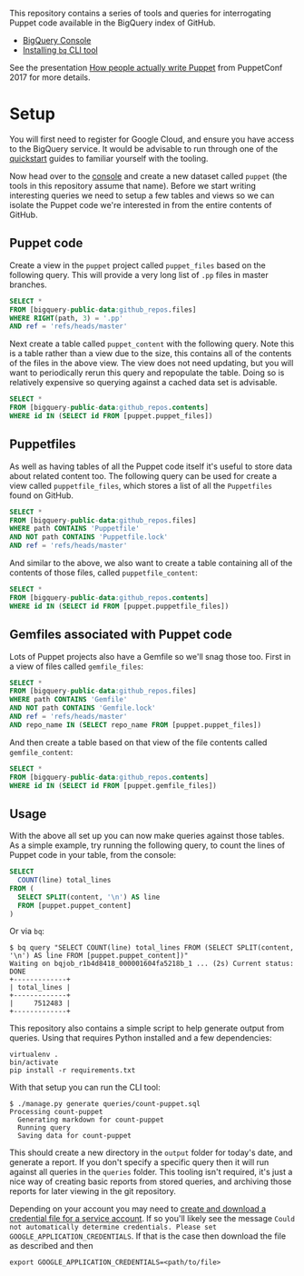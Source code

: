 
This repository contains a series of tools and queries for interrogating Puppet code available in the BigQuery index of GitHub.

* [BigQuery Console](https://bigquery.cloud.google.com/)
* [Installing `bq` CLI tool](https://cloud.google.com/bigquery/bq-command-line-tool)

See the presentation [How people actually write Puppet](https://speakerdeck.com/garethr/how-people-actually-write-puppet-code) from PuppetConf 2017 for more details.

# Setup

You will first need to register for Google Cloud, and ensure you have access to the BigQuery service. It would be advisable to run through one of the [quickstart](https://cloud.google.com/bigquery/docs/quickstarts) guides to familiar yourself with the tooling.

Now head over to the [console](https://bigquery.cloud.google.com) and create a new dataset called `puppet` (the tools in this repository assume that name). Before we start writing interesting queries we need to setup a few tables and views so we can isolate the Puppet code we're interested in from the entire contents of GitHub.

## Puppet code

Create a view in the `puppet` project called `puppet_files` based on the following query. This will provide a very long list of `.pp` files in master branches.

```sql
SELECT *
FROM [bigquery-public-data:github_repos.files]
WHERE RIGHT(path, 3) = '.pp'
AND ref = 'refs/heads/master'
```

Next create a table called `puppet_content` with the following query. Note this is a table rather than a view due to the size, this contains all of the contents of the files in the above view. The view does not need updating, but you will want to periodically rerun this query and repopulate the table. Doing so is relatively expensive so querying against a cached data set is advisable.

```sql
SELECT *
FROM [bigquery-public-data:github_repos.contents]
WHERE id IN (SELECT id FROM [puppet.puppet_files])
```

## Puppetfiles

As well as having tables of all the Puppet code itself it's useful to store data about related content too. The following query can be used for create a view called `puppetfile_files`, which stores a list of all the `Puppetfiles` found on GitHub.

```sql
SELECT *
FROM [bigquery-public-data:github_repos.files]
WHERE path CONTAINS 'Puppetfile'
AND NOT path CONTAINS 'Puppetfile.lock'
AND ref = 'refs/heads/master'
```

And similar to the above, we also want to create a table containing all of the contents of those files, called `puppetfile_content`:

```sql
SELECT *
FROM [bigquery-public-data:github_repos.contents]
WHERE id IN (SELECT id FROM [puppet.puppetfile_files])
```

## Gemfiles associated with Puppet code

Lots of Puppet projects also have a Gemfile so we'll snag those too. First in a view of files called `gemfile_files`:

```sql
SELECT *
FROM [bigquery-public-data:github_repos.files]
WHERE path CONTAINS 'Gemfile'
AND NOT path CONTAINS 'Gemfile.lock'
AND ref = 'refs/heads/master'
AND repo_name IN (SELECT repo_name FROM [puppet.puppet_files])
```

And then create a table based on that view of the file contents called `gemfile_content`:

```sql
SELECT *
FROM [bigquery-public-data:github_repos.contents]
WHERE id IN (SELECT id FROM [puppet.gemfile_files])
```

## Usage

With the above all set up you can now make queries against those tables. As a simple example, try running the following query, to count the lines of Puppet code in your table, from the console:

```sql
SELECT
  COUNT(line) total_lines
FROM (
  SELECT SPLIT(content, '\n') AS line
  FROM [puppet.puppet_content]
)
```

Or via `bq`:

```
$ bq query "SELECT COUNT(line) total_lines FROM (SELECT SPLIT(content, '\n') AS line FROM [puppet.puppet_content])"
Waiting on bqjob_r1b4d8418_000001604fa5218b_1 ... (2s) Current status: DONE
+-------------+
| total_lines |
+-------------+
|     7512483 |
+-------------+
```

This repository also contains a simple script to help generate output from queries. Using that requires Python installed and a few dependencies:

```
virtualenv .
bin/activate
pip install -r requirements.txt
```

With that setup you can run the CLI tool:

```
$ ./manage.py generate queries/count-puppet.sql
Processing count-puppet
  Generating markdown for count-puppet
  Running query
  Saving data for count-puppet
```

This should create a new directory in the `output` folder for today's date, and generate a report. If you don't specify a specific query then it will run against all queries in the `queries` folder. This tooling isn't required, it's just a nice way of creating basic reports from stored queries, and archiving those reports for later viewing in the git repository.

Depending on your account you may need to [create and download a credential file for a service account](https://developers.google.com/identity/protocols/application-default-credentials). If so you'll likely see the message `Could not automatically determine credentials. Please set GOOGLE_APPLICATION_CREDENTIALS`. If that is the case then download the file as described and then

```
export GOOGLE_APPLICATION_CREDENTIALS=<path/to/file>
```
